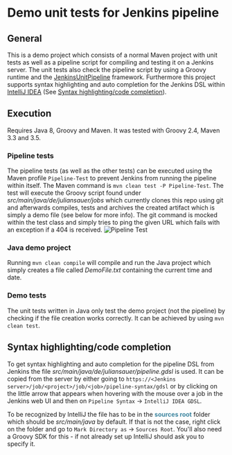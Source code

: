 # Demo unit tests for Jenkins pipeline

## General
This is a demo project which consists of a normal Maven project with unit tests as well as a pipeline script for compiling and testing it on a Jenkins server. The unit tests also check the pipeline script by using a Groovy runtime and the [JenkinsUnitPipeline](https://github.com/jenkinsci/JenkinsPipelineUnit) framework. Furthermore this project supports syntax highlighting and auto completion for the Jenkins DSL within [IntelliJ IDEA](https://www.jetbrains.com/idea/) (See [Syntax highlighting/code completion](#Syntax-highlighting)).

## Execution
Requires Java 8, Groovy and Maven. It was tested with Groovy 2.4, Maven 3.3 and 3.5.

### Pipeline tests
The pipeline tests (as well as the other tests) can be executed using the Maven profile `Pipeline-Test` to prevent Jenkins from running the pipeline within itself. The Maven command is `mvn clean test -P Pipeline-Test`.
The test will execute the Groovy script found under *src/main/java/de/juliansauer/jobs* which currently clones this repo using git and afterwards compiles, tests and archives the created artifact which is simply a demo file (see below for more info). The git command is mocked within the test class and simply tries to ping the given URL which fails with an exception if a 404 is received.
![Pipeline Test](https://i.imgur.com/ammqOsy.png)

### Java demo project
Running `mvn clean compile` will compile and run the Java project which simply creates a file called *DemoFile.txt* containing the current time and date.

### Demo tests
The unit tests written in Java only test the demo project (not the pipeline) by checking if the file creation works correctly. It can be achieved by using `mvn clean test`.

## <a name="Syntax-highlighting"></a> Syntax highlighting/code completion
To get syntax highlighting and auto completion for the pipeline DSL from Jenkins the file *src/main/java/de/juliansauer/pipeline.gdsl* is used. It can be copied from the server by either going to `https://<Jenkins server>/job/<project>/job/<job>/pipeline-syntax/gdsl` or by clicking on the little arrow that appears when hovering with the mouse over a job in the Jenkins web UI and then on `Pipeline Syntax` -> `IntelliJ IDEA GDSL`.

To be recognized by IntelliJ the file has to be in the **<font style="color: rgb(62,134,160)">sources root</font>** folder which should be *src/main/java* by default. If that is not the case, right click on the folder and go to `Mark Directory as` -> `Sources Root`. You'll also need a Groovy SDK for this - if not already set up IntelliJ should ask you to specify it.

